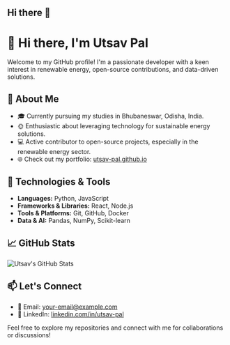 ## Hi there 👋

<!--
**utsav-pal/utsav-pal** is a ✨ _special_ ✨ repository because its `README.md` (this file) appears on your GitHub profile.

Here are some ideas to get you started:

- 🔭 I’m currently working on ...
- 🌱 I’m currently learning ...
- 👯 I’m looking to collaborate on ...
- 🤔 I’m looking for help with ...
- 💬 Ask me about ...
- 📫 How to reach me: ...
- 😄 Pronouns: ...
- ⚡ Fun fact: ...
-->
# 👋 Hi there, I'm Utsav Pal

Welcome to my GitHub profile! I'm a passionate developer with a keen interest in renewable energy, open-source contributions, and data-driven solutions.

## 🌱 About Me

- 🎓 Currently pursuing my studies in Bhubaneswar, Odisha, India.
- 🌞 Enthusiastic about leveraging technology for sustainable energy solutions.
- 💻 Active contributor to open-source projects, especially in the renewable energy sector.
- 🌐 Check out my portfolio: [utsav-pal.github.io](https://utsav-pal.github.io/)

## 🔧 Technologies & Tools

- **Languages:** Python, JavaScript
- **Frameworks & Libraries:** React, Node.js
- **Tools & Platforms:** Git, GitHub, Docker
- **Data & AI:** Pandas, NumPy, Scikit-learn

## 📈 GitHub Stats

![Utsav's GitHub Stats](https://github-readme-stats.vercel.app/api?username=utsav-pal&show_icons=true&theme=radical)

## 📫 Let's Connect

- 📧 Email: [your-email@example.com](mailto:your-email@example.com)
- 💼 LinkedIn: [linkedin.com/in/utsav-pal](https://linkedin.com/in/utsav-pal)

Feel free to explore my repositories and connect with me for collaborations or discussions!
